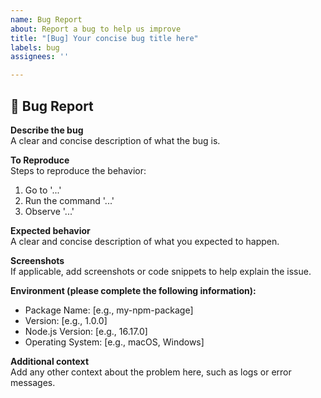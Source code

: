 ```yaml
---
name: Bug Report
about: Report a bug to help us improve
title: "[Bug] Your concise bug title here"
labels: bug
assignees: ''

---
```


## 🐛 Bug Report

**Describe the bug**  
A clear and concise description of what the bug is.

**To Reproduce**  
Steps to reproduce the behavior:
1. Go to '...'
2. Run the command '...'
3. Observe '...'

**Expected behavior**  
A clear and concise description of what you expected to happen.

**Screenshots**  
If applicable, add screenshots or code snippets to help explain the issue.

**Environment (please complete the following information):**
- Package Name: [e.g., my-npm-package]
- Version: [e.g., 1.0.0]
- Node.js Version: [e.g., 16.17.0]
- Operating System: [e.g., macOS, Windows]

**Additional context**  
Add any other context about the problem here, such as logs or error messages.
